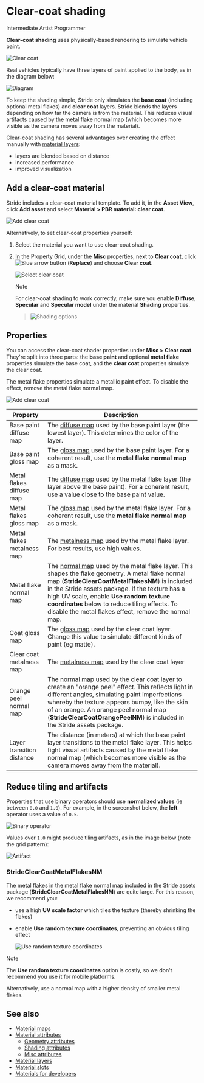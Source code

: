 # Clear-coat shading

<span class="badge text-bg-primary">Intermediate</span>
<span class="badge text-bg-success">Artist</span>
<span class="badge text-bg-success">Programmer</span>

**Clear-coat shading** uses physically-based rendering to simulate vehicle paint.

![Clear coat](media/clear-coat-2.jpg)

Real vehicles typically have three layers of paint applied to the body, as in the diagram below:

![Diagram](media/paint-layers.png)

To keep the shading simple, Stride only simulates the **base coat** (including optional metal flakes) and **clear coat** layers. Stride blends the layers depending on how far the camera is from the material. This reduces visual artifacts caused by the metal flake normal map (which becomes more visible as the camera moves away from the material).

Clear-coat shading has several advantages over creating the effect manually with [material layers](material-layers.md):

* layers are blended based on distance
* increased performance
* improved visualization

## Add a clear-coat material

Stride includes a clear-coat material template. To add it, in the **Asset View**, click **Add asset** and select **Material > PBR material: clear coat**.

![Add clear coat](media/add-clear-coat.png)

Alternatively, to set clear-coat properties yourself:

1. Select the material you want to use clear-coat shading.

2. In the Property Grid, under the **Misc** properties, next to **Clear coat**, click ![Blue arrow button](~/manual/game-studio/media/blue-arrow-icon.png) (**Replace**) and choose **Clear coat**.

    ![Select clear coat](media/select-clear-coat.png)

    >[!Note]
    >For clear-coat shading to work correctly, make sure you enable **Diffuse**, **Specular** and **Specular model** under the material **Shading** properties.

    >![Shading options](media/enable-shading-options.png)

## Properties

You can access the clear-coat shader properties under **Misc > Clear coat**. They're split into three parts: the **base paint** and optional **metal flake** properties simulate the base coat, and the **clear coat** properties simulate the clear coat.

The metal flake properties simulate a metallic paint effect. To disable the effect, remove the metal flake normal map.

![Add clear coat](media/clear-coat-properties.png)

| Property | Description |
|------------------------------|----------
| Base paint diffuse map | The [diffuse map](shading-attributes.md) used by the base paint layer (the lowest  layer). This determines the color of the layer. |
| Base paint gloss map | The [gloss map](geometry-attributes.md) used by the base paint layer. For a coherent result, use the **metal flake normal map** as a mask. |
| Metal flakes diffuse map | The [diffuse map](shading-attributes.md) used by the metal flake layer (the layer above the base paint). For a coherent result, use a value close to the base paint value. |
| Metal flakes gloss map | The [gloss map](geometry-attributes.md) used by the metal flake layer. For a coherent result, use the **metal flake normal map** as a mask. |
| Metal flakes metalness map | The [metalness map](shading-attributes.md) used by the metal flake layer. For best results, use high values. |
| Metal flake normal map | The [normal map](../textures/normal-maps.md) used by the metal flake layer. This shapes the flake geometry. A metal flake normal map  (**StrideClearCoatMetalFlakesNM**) is included in the Stride assets package. If the texture has a high UV scale, enable **Use random texture coordinates** below to reduce tiling effects. To disable the metal flakes effect, remove the normal map. |
| Coat gloss map | The [gloss map](geometry-attributes.md) used by the clear coat layer. Change this value to simulate different kinds of paint (eg matte). |
| Clear coat metalness map | The [metalness map](shading-attributes.md) used by the clear coat layer |
| Orange peel normal map | The [normal map](../textures/normal-maps.md) used by the clear coat layer to create an "orange peel" effect. This reflects light in different angles, simulating paint imperfections whereby the texture appears bumpy, like the skin of an orange. An orange peel normal map (**StrideClearCoatOrangePeelNM**) is included in the Stride assets package. |
| Layer transition distance | The distance (in meters) at which the base paint layer transitions to the metal flake layer. This helps fight visual artifacts caused by the metal flake normal map (which becomes more visible as the camera moves away from the material). |

## Reduce tiling and artifacts

Properties that use binary operators should use **normalized values** (ie between `0.0` and `1.0`). For example, in the screenshot below, the **left** operator uses a value of `0.5`.

![Binary operator](media/clear-coat-binary-operator.png)

Values over `1.0` might produce tiling artifacts, as in the image below (note the grid pattern):

![Artifact](media/clear-coat-artifact1.jpg)

### StrideClearCoatMetalFlakesNM

The metal flakes in the metal flake normal map included in the Stride assets package (**StrideClearCoatMetalFlakesNM**) are quite large. For this reason, we recommend you:

* use a high **UV scale factor** which tiles the texture (thereby shrinking the flakes)

* enable **Use random texture coordinates**, preventing an obvious tiling effect

    ![Use random texture coordinates](media/use-random-texture-coordinates.png)

>[!Note]
>The **Use random texture coordinates** option is costly, so we don't recommend you use it for mobile platforms.

Alternatively, use a normal map with a higher density of smaller metal flakes.

## See also

* [Material maps](material-maps.md)
* [Material attributes](material-attributes.md)
    * [Geometry attributes](geometry-attributes.md)
    * [Shading attributes](shading-attributes.md)
    * [Misc attributes](misc-attributes.md)
* [Material layers](material-layers.md)
* [Material slots](material-slots.md)
* [Materials for developers](materials-for-developers.md)